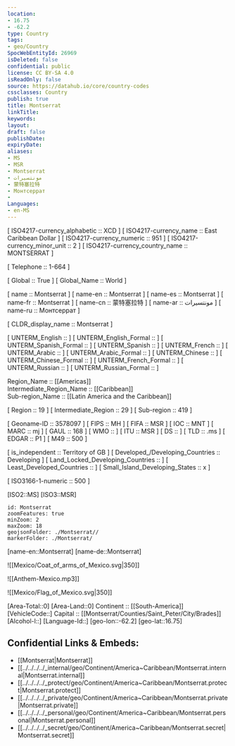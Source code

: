 ```yaml
---
location:
- 16.75
- -62.2
type: Country
tags:
- geo/Country
SpocWebEntityId: 26969
isDeleted: false
confidential: public
license: CC BY-SA 4.0
isReadOnly: false
source: https://datahub.io/core/country-codes
cssclasses: Country
publish: true
title: Montserrat
linkTitle: 
keywords: 
layout: 
draft: false
publishDate: 
expiryDate: 
aliases:
- MS
- MSR
- Montserrat
- مونتسيرات
- 蒙特塞拉特
- Монтсеррат
- 
Languages:
- en-MS
---
```



[	ISO4217-currency_alphabetic	 :: XCD ] 
[	ISO4217-currency_name	 :: East Caribbean Dollar ] 
[	ISO4217-currency_numeric	 :: 951 ] 
[	ISO4217-currency_minor_unit	 :: 2 ] 
[	ISO4217-currency_country_name	 :: MONTSERRAT ] 

[	Telephone	 :: 1-664 ] 

[	Global	 :: True ] 
[	Global_Name	 :: World ] 

[	name	 :: Montserrat ] 
[	name-en	 :: Montserrat ] 
[	name-es	 :: Montserrat ] 
[	name-fr	 :: Montserrat ] 
[	name-cn	 :: 蒙特塞拉特 ] 
[	name-ar	 :: مونتسيرات ] 
[	name-ru	 :: Монтсеррат ] 

[	CLDR_display_name	 :: Montserrat ] 

[	UNTERM_English	 ::  ] 
[	UNTERM_English_Formal	 ::  ] 
[	UNTERM_Spanish_Formal	 ::  ] 
[	UNTERM_Spanish	 ::  ] 
[	UNTERM_French	 ::  ] 
[	UNTERM_Arabic	 ::  ] 
[	UNTERM_Arabic_Formal	 ::  ] 
[	UNTERM_Chinese	 ::  ] 
[	UNTERM_Chinese_Formal	 ::  ] 
[	UNTERM_French_Formal	 ::  ] 
[	UNTERM_Russian	 ::  ] 
[	UNTERM_Russian_Formal	 ::  ] 

Region_Name ::  [[Americas]]  
Intermediate_Region_Name ::  [[Caribbean]]  
Sub-region_Name ::  [[Latin America and the Caribbean]] 

[	Region	 :: 19 ] 
[	Intermediate_Region	 :: 29 ] 
[	Sub-region	 :: 419 ] 

[	Geoname-ID	 :: 3578097 ] 
[	FIPS	 :: MH ] 
[	FIFA	 :: MSR ] 
[	IOC	 :: MNT ] 
[	MARC	 :: mj ] 
[	GAUL	 :: 168 ] 
[	WMO	 ::  ] 
[	ITU	 :: MSR ] 
[	DS	 ::  ] 
[	TLD	 :: .ms ] 
[	EDGAR	 :: P1 ] 
[	M49	 :: 500 ] 

[	is_independent	 :: Territory of GB ] 
[	Developed_/Developing_Countries	 :: Developing ] 
[	Land_Locked_Developing_Countries	 ::  ] 
[	Least_Developed_Countries	 ::  ] 
[	Small_Island_Developing_States	 :: x ] 

[	ISO3166-1-numeric	 :: 500 ] 



[ISO2::MS] 
[ISO3::MSR] 
```leaflet
id: Montserrat
zoomFeatures: true 
minZoom: 2 
maxZoom: 18
geojsonFolder: ./Montserrat//
markerFolder: ./Montserrat/
```

[name-en::Montserrat] 
[name-de::Montserrat] 

![[Mexico/Coat_of_arms_of_Mexico.svg|350]] 

![[Anthem-Mexico.mp3]] 

![[Mexico/Flag_of_Mexico.svg|350]] 

[Area-Total::0] 
[Area-Land::0] 
Continent :: [[South-America]]  
[VehicleCode::] 
Capital :: [[Montserrat/Counties/Saint_Peter/City/Brades]]  
[Alcohol-l::] 
[Language-Id::] 
[geo-lon::-62.2] 
[geo-lat::16.75] 



## Confidential Links & Embeds: 
- [[Montserrat|Montserrat]] 
- [[../../../../_internal/geo/Continent/America~Caribbean/Montserrat.internal|Montserrat.internal]] 
- [[../../../../_protect/geo/Continent/America~Caribbean/Montserrat.protect|Montserrat.protect]] 
- [[../../../../_private/geo/Continent/America~Caribbean/Montserrat.private|Montserrat.private]] 
- [[../../../../_personal/geo/Continent/America~Caribbean/Montserrat.personal|Montserrat.personal]] 
- [[../../../../_secret/geo/Continent/America~Caribbean/Montserrat.secret|Montserrat.secret]] 
